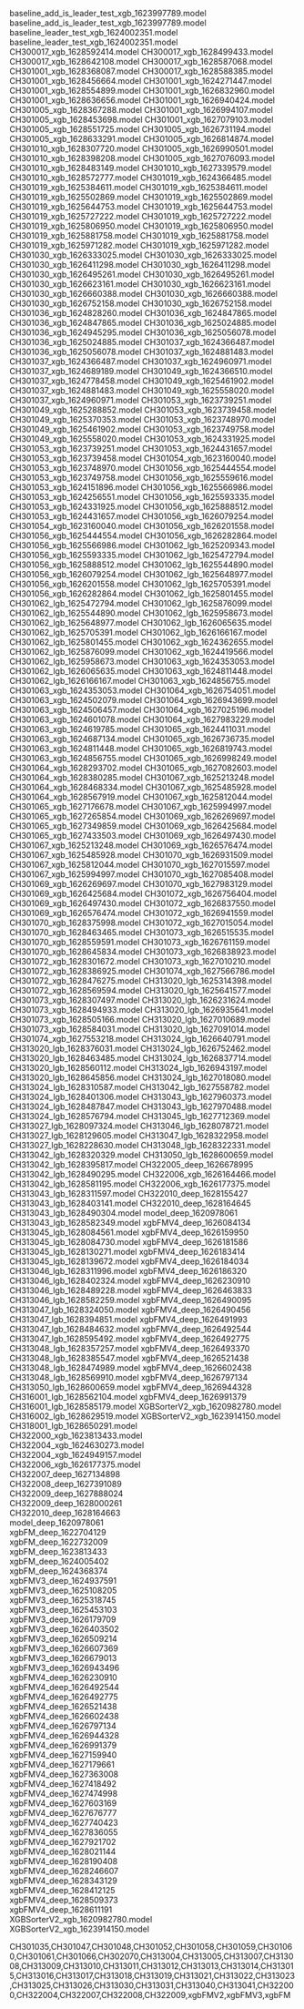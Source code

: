 baseline_add_is_leader_test_xgb_1623997789.model   baseline_add_is_leader_test_xgb_1623997789.model
baseline_leader_test_xgb_1624002351.model          baseline_leader_test_xgb_1624002351.model
CH300017_xgb_1628592414.model                      CH300017_xgb_1628499433.model
CH300017_xgb_1628642108.model                      CH300017_xgb_1628587068.model
CH301001_xgb_1628368087.model                      CH300017_xgb_1628588385.model
CH301001_xgb_1628456664.model                      CH301001_xgb_1624271447.model
CH301001_xgb_1628554899.model                      CH301001_xgb_1626832960.model
CH301001_xgb_1628636656.model                      CH301001_xgb_1626940424.model
CH301005_xgb_1628367288.model                      CH301001_xgb_1626994107.model
CH301005_xgb_1628453698.model                      CH301001_xgb_1627079103.model
CH301005_xgb_1628551725.model                      CH301005_xgb_1626731194.model
CH301005_xgb_1628633291.model                      CH301005_xgb_1626814874.model
CH301010_xgb_1628307720.model                      CH301005_xgb_1626990501.model
CH301010_xgb_1628398208.model                      CH301005_xgb_1627076093.model
CH301010_xgb_1628483149.model                      CH301010_xgb_1627339579.model
CH301010_xgb_1628572777.model                      CH301019_xgb_1624366485.model
CH301019_xgb_1625384611.model                      CH301019_xgb_1625384611.model
CH301019_xgb_1625502869.model                      CH301019_xgb_1625502869.model
CH301019_xgb_1625644753.model                      CH301019_xgb_1625644753.model
CH301019_xgb_1625727222.model                      CH301019_xgb_1625727222.model
CH301019_xgb_1625806950.model                      CH301019_xgb_1625806950.model
CH301019_xgb_1625881758.model                      CH301019_xgb_1625881758.model
CH301019_xgb_1625971282.model                      CH301019_xgb_1625971282.model
CH301030_xgb_1626333025.model                      CH301030_xgb_1626333025.model
CH301030_xgb_1626411298.model                      CH301030_xgb_1626411298.model
CH301030_xgb_1626495261.model                      CH301030_xgb_1626495261.model
CH301030_xgb_1626623161.model                      CH301030_xgb_1626623161.model
CH301030_xgb_1626660388.model                      CH301030_xgb_1626660388.model
CH301030_xgb_1626752158.model                      CH301030_xgb_1626752158.model
CH301036_xgb_1624828260.model                      CH301036_xgb_1624847865.model
CH301036_xgb_1624847865.model                      CH301036_xgb_1625024885.model
CH301036_xgb_1624945295.model                      CH301036_xgb_1625056078.model
CH301036_xgb_1625024885.model                      CH301037_xgb_1624366487.model
CH301036_xgb_1625056078.model                      CH301037_xgb_1624881483.model
CH301037_xgb_1624366487.model                      CH301037_xgb_1624960971.model
CH301037_xgb_1624689189.model                      CH301049_xgb_1624366510.model
CH301037_xgb_1624778458.model                      CH301049_xgb_1625461902.model
CH301037_xgb_1624881483.model                      CH301049_xgb_1625558020.model
CH301037_xgb_1624960971.model                      CH301053_xgb_1623739251.model
CH301049_xgb_1625288852.model                      CH301053_xgb_1623739458.model
CH301049_xgb_1625370353.model                      CH301053_xgb_1623748970.model
CH301049_xgb_1625461902.model                      CH301053_xgb_1623749758.model
CH301049_xgb_1625558020.model                      CH301053_xgb_1624331925.model
CH301053_xgb_1623739251.model                      CH301053_xgb_1624431657.model
CH301053_xgb_1623739458.model                      CH301054_xgb_1623160040.model
CH301053_xgb_1623748970.model                      CH301056_xgb_1625444554.model
CH301053_xgb_1623749758.model                      CH301056_xgb_1625559616.model
CH301053_xgb_1624151896.model                      CH301056_xgb_1625566986.model
CH301053_xgb_1624256551.model                      CH301056_xgb_1625593335.model
CH301053_xgb_1624331925.model                      CH301056_xgb_1625888512.model
CH301053_xgb_1624431657.model                      CH301056_xgb_1626079254.model
CH301054_xgb_1623160040.model                      CH301056_xgb_1626201558.model
CH301056_xgb_1625444554.model                      CH301056_xgb_1626282864.model
CH301056_xgb_1625566986.model                      CH301062_lgb_1625209343.model
CH301056_xgb_1625593335.model                      CH301062_lgb_1625472794.model
CH301056_xgb_1625888512.model                      CH301062_lgb_1625544890.model
CH301056_xgb_1626079254.model                      CH301062_lgb_1625648977.model
CH301056_xgb_1626201558.model                      CH301062_lgb_1625705391.model
CH301056_xgb_1626282864.model                      CH301062_lgb_1625801455.model
CH301062_lgb_1625472794.model                      CH301062_lgb_1625876099.model
CH301062_lgb_1625544890.model                      CH301062_lgb_1625958673.model
CH301062_lgb_1625648977.model                      CH301062_lgb_1626065635.model
CH301062_lgb_1625705391.model                      CH301062_lgb_1626166167.model
CH301062_lgb_1625801455.model                      CH301062_xgb_1624362655.model
CH301062_lgb_1625876099.model                      CH301062_xgb_1624419566.model
CH301062_lgb_1625958673.model                      CH301063_xgb_1624353053.model
CH301062_lgb_1626065635.model                      CH301063_xgb_1624811448.model
CH301062_lgb_1626166167.model                      CH301063_xgb_1624856755.model
CH301063_xgb_1624353053.model                      CH301064_xgb_1626754051.model
CH301063_xgb_1624502079.model                      CH301064_xgb_1626943699.model
CH301063_xgb_1624506457.model                      CH301064_xgb_1627025196.model
CH301063_xgb_1624601078.model                      CH301064_xgb_1627983229.model
CH301063_xgb_1624619785.model                      CH301065_xgb_1624411031.model
CH301063_xgb_1624687134.model                      CH301065_xgb_1626736735.model
CH301063_xgb_1624811448.model                      CH301065_xgb_1626819743.model
CH301063_xgb_1624856755.model                      CH301065_xgb_1626998249.model
CH301064_xgb_1628293702.model                      CH301065_xgb_1627082603.model
CH301064_xgb_1628380285.model                      CH301067_xgb_1625213248.model
CH301064_xgb_1628468334.model                      CH301067_xgb_1625485928.model
CH301064_xgb_1628567919.model                      CH301067_xgb_1625812044.model
CH301065_xgb_1627176678.model                      CH301067_xgb_1625994997.model
CH301065_xgb_1627265854.model                      CH301069_xgb_1626269697.model
CH301065_xgb_1627349859.model                      CH301069_xgb_1626425684.model
CH301065_xgb_1627433503.model                      CH301069_xgb_1626497430.model
CH301067_xgb_1625213248.model                      CH301069_xgb_1626576474.model
CH301067_xgb_1625485928.model                      CH301070_xgb_1626931509.model
CH301067_xgb_1625812044.model                      CH301070_xgb_1627015597.model
CH301067_xgb_1625994997.model                      CH301070_xgb_1627085408.model
CH301069_xgb_1626269697.model                      CH301070_xgb_1627983129.model
CH301069_xgb_1626425684.model                      CH301072_xgb_1626756404.model
CH301069_xgb_1626497430.model                      CH301072_xgb_1626837550.model
CH301069_xgb_1626576474.model                      CH301072_xgb_1626941559.model
CH301070_xgb_1628375998.model                      CH301072_xgb_1627015054.model
CH301070_xgb_1628463465.model                      CH301073_xgb_1626515535.model
CH301070_xgb_1628559591.model                      CH301073_xgb_1626761159.model
CH301070_xgb_1628645834.model                      CH301073_xgb_1626838923.model
CH301072_xgb_1628301672.model                      CH301073_xgb_1627010210.model
CH301072_xgb_1628386925.model                      CH301074_xgb_1627566786.model
CH301072_xgb_1628476275.model                      CH313020_lgb_1625314398.model
CH301072_xgb_1628569594.model                      CH313020_lgb_1625641577.model
CH301073_xgb_1628307497.model                      CH313020_lgb_1626231624.model
CH301073_xgb_1628494933.model                      CH313020_lgb_1626935641.model
CH301073_xgb_1628505166.model                      CH313020_lgb_1627010689.model
CH301073_xgb_1628584031.model                      CH313020_lgb_1627091014.model
CH301074_xgb_1627553218.model                      CH313024_lgb_1626640791.model
CH313020_lgb_1628376031.model                      CH313024_lgb_1626752462.model
CH313020_lgb_1628463485.model                      CH313024_lgb_1626837714.model
CH313020_lgb_1628560112.model                      CH313024_lgb_1626943197.model
CH313020_lgb_1628645856.model                      CH313024_lgb_1627018080.model
CH313024_lgb_1628310587.model                      CH313042_lgb_1627558782.model
CH313024_lgb_1628401306.model                      CH313043_lgb_1627960373.model
CH313024_lgb_1628487847.model                      CH313043_lgb_1627970488.model
CH313024_lgb_1628576794.model                      CH313045_lgb_1627712369.model
CH313027_lgb_1628097324.model                      CH313046_lgb_1628078721.model
CH313027_lgb_1628129605.model                      CH313047_lgb_1628322958.model
CH313027_lgb_1628228630.model                      CH313048_lgb_1628322331.model
CH313042_lgb_1628320329.model                      CH313050_lgb_1628600659.model
CH313042_lgb_1628395817.model                      CH322005_deep_1626678995
CH313042_lgb_1628490295.model                      CH322006_xgb_1626164466.model
CH313042_lgb_1628581195.model                      CH322006_xgb_1626177375.model
CH313043_lgb_1628311597.model                      CH322010_deep_1628155427
CH313043_lgb_1628403141.model                      CH322010_deep_1628164645
CH313043_lgb_1628490304.model                      model_deep_1620978061
CH313043_lgb_1628582349.model                      xgbFMV4_deep_1626084134
CH313045_lgb_1628084561.model                      xgbFMV4_deep_1626159950
CH313045_lgb_1628084730.model                      xgbFMV4_deep_1626181586
CH313045_lgb_1628130271.model                      xgbFMV4_deep_1626183414
CH313045_lgb_1628139672.model                      xgbFMV4_deep_1626184034
CH313046_lgb_1628311996.model                      xgbFMV4_deep_1626186320
CH313046_lgb_1628402324.model                      xgbFMV4_deep_1626230910
CH313046_lgb_1628489228.model                      xgbFMV4_deep_1626463833
CH313046_lgb_1628582259.model                      xgbFMV4_deep_1626490095
CH313047_lgb_1628324050.model                      xgbFMV4_deep_1626490456
CH313047_lgb_1628394851.model                      xgbFMV4_deep_1626491993
CH313047_lgb_1628484632.model                      xgbFMV4_deep_1626492544
CH313047_lgb_1628595492.model                      xgbFMV4_deep_1626492775
CH313048_lgb_1628357257.model                      xgbFMV4_deep_1626493370
CH313048_lgb_1628385547.model                      xgbFMV4_deep_1626521438
CH313048_lgb_1628474989.model                      xgbFMV4_deep_1626602438
CH313048_lgb_1628569910.model                      xgbFMV4_deep_1626797134
CH313050_lgb_1628600659.model                      xgbFMV4_deep_1626944328
CH316001_lgb_1628562104.model                      xgbFMV4_deep_1626991379
CH316001_lgb_1628585179.model                      XGBSorterV2_xgb_1620982780.model
CH316002_lgb_1628629519.model                      XGBSorterV2_xgb_1623914150.model
CH318001_lgb_1628650291.model                      
CH322000_xgb_1623813433.model                      
CH322004_xgb_1624630273.model                      
CH322004_xgb_1624949157.model                      
CH322006_xgb_1626177375.model                      
CH322007_deep_1627134898                           
CH322008_deep_1627391089                           
CH322009_deep_1627888024                           
CH322009_deep_1628000261                           
CH322010_deep_1628164663                           
model_deep_1620978061                              
xgbFM_deep_1622704129                                     
xgbFM_deep_1622732009                                     
xgbFM_deep_1623813433                                     
xgbFM_deep_1624005402                                     
xgbFM_deep_1624368374                                     
xgbFMV3_deep_1624937591                                 
xgbFMV3_deep_1625108205                                 
xgbFMV3_deep_1625318745                                 
xgbFMV3_deep_1625453103                                 
xgbFMV3_deep_1626179709                                 
xgbFMV3_deep_1626403502                                 
xgbFMV3_deep_1626509214                                 
xgbFMV3_deep_1626607369                                 
xgbFMV3_deep_1626679013                                 
xgbFMV3_deep_1626943496                                 
xgbFMV4_deep_1626230910                                 
xgbFMV4_deep_1626492544                                 
xgbFMV4_deep_1626492775                                 
xgbFMV4_deep_1626521438                                 
xgbFMV4_deep_1626602438                                 
xgbFMV4_deep_1626797134                                 
xgbFMV4_deep_1626944328                                 
xgbFMV4_deep_1626991379                                 
xgbFMV4_deep_1627159940                                 
xgbFMV4_deep_1627179661                                 
xgbFMV4_deep_1627363008                                 
xgbFMV4_deep_1627418492                                 
xgbFMV4_deep_1627474998                                 
xgbFMV4_deep_1627603169                                 
xgbFMV4_deep_1627676777                                 
xgbFMV4_deep_1627740423                                 
xgbFMV4_deep_1627836055                                 
xgbFMV4_deep_1627921702                                 
xgbFMV4_deep_1628021144                                 
xgbFMV4_deep_1628190408                                 
xgbFMV4_deep_1628246607                                 
xgbFMV4_deep_1628343129                                 
xgbFMV4_deep_1628412125                                 
xgbFMV4_deep_1628509373                                 
xgbFMV4_deep_1628611191                                 
XGBSorterV2_xgb_1620982780.model        
XGBSorterV2_xgb_1623914150.model   


CH301035,CH301047,CH301048,CH301052,CH301058,CH301059,CH301060,CH301061,CH301066,CH302070,CH313004,CH313005,CH313007,CH313008,CH313009,CH313010,CH313011,CH313012,CH313013,CH313014,CH313015,CH313016,CH313017,CH313018,CH313019,CH313021,CH313022,CH313023,CH313025,CH313026,CH313030,CH313031,CH313040,CH313041,CH322000,CH322004,CH322007,CH322008,CH322009,xgbFMV2,xgbFMV3,xgbFM